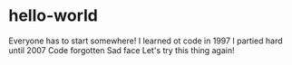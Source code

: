 # hello-world
Everyone has to start somewhere!
I learned ot code in 1997
I partied hard until 2007
Code forgotten
Sad face 
Let's try this thing again!
